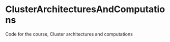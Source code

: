 ClusterArchitecturesAndComputations
===================================

Code for the course, Cluster architectures and computations